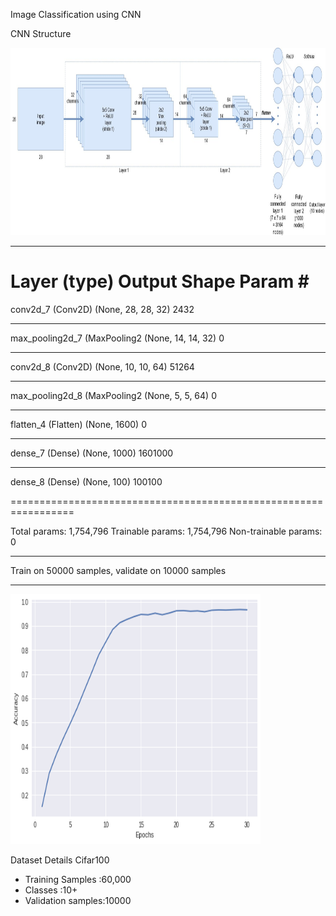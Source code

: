 Image Classification using CNN

CNN Structure


<img src="structure.jpg" height=300 width=900/>

_________________________________________________________________
Layer (type)                 Output Shape              Param #   
=================================================================
conv2d_7 (Conv2D)            (None, 28, 28, 32)        2432      
_________________________________________________________________
max_pooling2d_7 (MaxPooling2 (None, 14, 14, 32)        0         
_________________________________________________________________
conv2d_8 (Conv2D)            (None, 10, 10, 64)        51264     
_________________________________________________________________
max_pooling2d_8 (MaxPooling2 (None, 5, 5, 64)          0         
_________________________________________________________________
flatten_4 (Flatten)          (None, 1600)              0         
_________________________________________________________________
dense_7 (Dense)              (None, 1000)              1601000
_________________________________________________________________
dense_8 (Dense)              (None,  100)              100100

=================================================================

Total params: 1,754,796
Trainable params: 1,754,796
Non-trainable params: 0
_________________________________________________________________
Train on 50000 samples, validate on 10000 samples

------------------------------------------------------------------
<img src="accuracy.png" width=400, height=400/>

Dataset Details
Cifar100
<ul>
  <li>Training Samples :60,000</li>
  <li>Classes :10+</li>
  <li>Validation samples:10000</li>
</ul>
